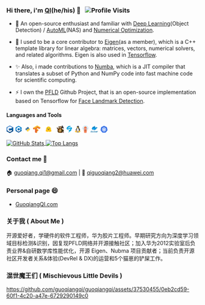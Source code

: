 ### Hi there, i'm [QI](https://guoqiangqi.github.io/)(he/his) 👋 &nbsp; ![Profile Visits](https://komarev.com/ghpvc/?username=guoqiangqi&style=flat&label=Profile+Visits&color=green)

- 🌱 An open-source enthusiast and familiar with [Deep Learning](https://en.wikipedia.org/wiki/Deep_learning)(Object Detection) / [AutoML](https://en.wikipedia.org/wiki/Automated_machine_learning)(NAS) and [Numerical Optimization](https://en.wikipedia.org/wiki/Mathematical_optimization).  

- 🔭 I used to be a core contributor to [Eigen](https://gitlab.com/libeigen/eigen)(as a member), which is a C++ template library for linear algebra: matrices, vectors, numerical solvers, and related algorithms. Eigen is also used in [Tensorflow](https://github.com/tensorflow/tensorflow).  

- ✨ Also, i made contributions to [Numba](https://github.com/numba/numba), which is a JIT compiler that translates a subset of Python and NumPy code into fast machine code for scientific computing.

- ⚡ I own the [PFLD](https://github.com/guoqiangqi/PFLD) Github Project, that is an open-source implementation based on Tensorflow for [Face Landmark Detection](https://github.com/guoqiangqi/PFLD).

#### Languages and Tools

<code><img height="20" src="./images/c.png"></code>
<code><img height="20" src="./images/cpp.png"></code>
<code><img height="20" src="./images/python.png"></code>
<code><img height="20" src="./images/tensorflow.png"></code>
<code><img height="20" src="./images/transformers.png"></code>
<code><img height="20" src="./images/eigen.png"></code>
<code><img height="20" src="./images/numba.png"></code>
<code><img height="20" src="./images/linux.png"></code>
<code><img height="20" src="./images/argo.png"></code>
<code><img height="20" src="./images/docker.png"></code>
<code><img height="20" src="./images/kubenetes.png"></code>

<a href="https://github.com/guoqiangqi">
  <img align="center" alt="GitHub Stats" src="https://github-readme-stats-git-masterrstaa-rickstaa.vercel.app/api?theme=calm&username=guoqiangqi&count_private=true&show_icons=true&include_all_commits=true&hide_title=true" />
</a>
<a href="https://github.com/guoqiangqi">
  <img align="center" alt="Top Langs" src="https://github-readme-stats-git-masterrstaa-rickstaa.vercel.app/api/top-langs/?theme=calm&username=guoqiangqi&layout=compact&card_width=270" />
</a>

### Contact me 💬
:house:  <guoqiang.qi1@gmail.com> | :office:  <qiguoqiang2@huawei.com>

### Personal page 😄
- [GuoqiangQI.com](https://www.guoqiangqi.com)

### 关于我 ( About Me )
开源爱好者，学硬件的软件工程师，华为胶片工程师。早期研究方向为深度学习领域目标检测&识别，因复现PFLD网络并开源接触社区；加入华为2012实验室后负责业界&自研数学库性能优化，开源 Eigen、Nubma 项目贡献者；当前负责开源社区开发者关系&体验(DevRel & DX)的运营和5个猫崽的铲屎工作。
<!--
**guoqiangqi/guoqiangqi** is a ✨ _special_ ✨ repository because its `README.md` (this file) appears on your GitHub profile.

Here are some ideas to get you started:

- 🔭 I’m currently working on ...
- 🌱 I’m currently learning ...
- 👯 I’m looking to collaborate on ...
- 🤔 I’m looking for help with ...
- 💬 Ask me about ...
- 📫 How to reach me: ...
- 😄 Pronouns: ...
- ⚡ Fun fact: ...
-->

### 混世魔王们 ( Mischievous Little Devils )
https://github.com/guoqiangqi/guoqiangqi/assets/37530455/0eb2cd59-60f1-4c20-a47e-6729290149c0
